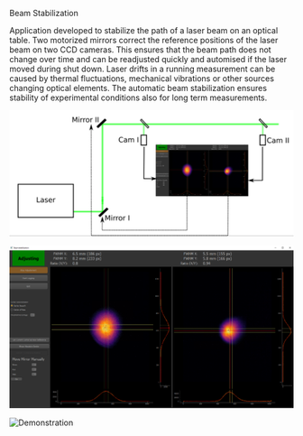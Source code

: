 Beam Stabilization

Application developed to stabilize the path of a laser beam on an optical table. Two motorized mirrors correct the reference positions of the laser beam on two CCD cameras. This ensures that the beam path does not change over time and can be readjusted quickly and automised if the laser moved during shut down. Laser drifts in a running measurement can be caused by thermal fluctuations, mechanical vibrations or other sources changing optical elements. The automatic beam stabilization ensures stability of experimental conditions also for long term measurements.

![Concept](/images/Concept.png)

![Screenshot](/images/BeamStab_Screenshot.png)

![Demonstration](/images/demonstration_gif.gif)
